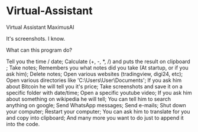# Virtual-Assistant
Virtual Assistant MaximusAI

It's screenshots. I know.

What can this program do?

Tell you the time / date;
Calculate (+, -, *, /) and puts the result on clipboard ;
Take notes;
Remembers you what notes did you take (At startup, or if you ask him);
Delete notes;
Open various websites (tradingview, digi24, etc);
Open various directories like 'C:\Users\User\Documents';
If you ask him about Bitcoin he will tell you it's price;
Take screenshots and save it on a specific folder with date/time;
Open a specific youtube video;
If you ask him about something on wikipedia he will tell;
You can tell him to search anything on google;
Send WhatsApp messages;
Send e-mails;
Shut down your computer;
Restart your computer;
You can ask him to translate for you and copy into clipboard;
And many more you want to do just to append it into the code.
